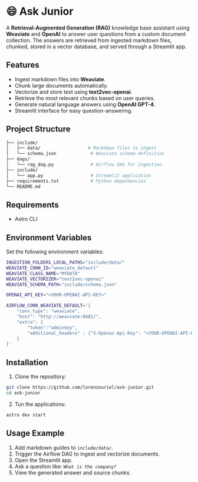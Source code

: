# :smile: Ask Junior
A **Retrieval-Augmented Generation (RAG)** knowledge base assistant using **Weaviate** and **OpenAI** to answer user questions from a custom document collection. The answers are retrieved from ingested markdown files, chunked, stored in a vector database, and served through a Streamlit app.

## Features
- Ingest markdown files into **Weaviate**.
- Chunk large documents automatically.
- Vectorize and store text using **text2vec-openai**.
- Retrieve the most relevant chunks based on user queries.
- Generate natural language answers using **OpenAI GPT-4**.
- Streamlit interface for easy question-answering.

## Project Structure
```bash
├── include/
│   ├── data/                  # Markdown files to ingest
│   └── schema.json             # Weaviate schema definition
├── dags/
│   └── rag_dag.py              # Airflow DAG for ingestion
├── include/
│   └── app.py                  # Streamlit application
├── requirements.txt            # Python dependencies
└── README.md
```

## Requirements
- Astro CLI

## Environment Variables
Set the following environment variables:
```bash
INGESTION_FOLDERS_LOCAL_PATHS="include/data/"
WEAVIATE_CONN_ID="weaviate_default"
WEAVIATE_CLASS_NAME="MYDATA"
WEAVIATE_VECTORIZER="text2vec-openai"
WEAVIATE_SCHEMA_PATH="include/schema.json"

OPENAI_API_KEY="<YOUR-OPENAI-API-KEY>"

AIRFLOW_CONN_WEAVIATE_DEFAULT='{
    "conn_type": "weaviate",
    "host": "http://weaviate:8081/",
    "extra": {
        "token":"adminkey",
        "additional_headers" : {"X-Openai-Api-Key": "<YOUR-OPENAI-API-KEY>"}
    }
}'
```

## Installation
1. Clone the repository:
```bash
git clone https://github.com/lorenzouriel/ask-junior.git
cd ask-junior
```

2. Tun the applications:
```bash
astro dev start
```

## Usage Example
1. Add markdown guides to `include/data/`.
2. Trigger the Airflow DAG to ingest and vectorize documents.
3. Open the Streamlit app.
4. Ask a question like: `What is the company?`
5. View the generated answer and source chunks.